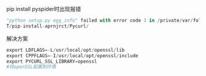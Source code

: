pip install pyspider时出现报错
```python
"python setup.py egg_info" failed with error code 1 in /private/var/folders/b7/r2gh1q256wj_tg77fp8y5wgr0000gn/
T/pip-install-aprnjrct/Pycurl/
```
解决方案
```python
export LDFLAGS=-L/usr/local/opt/openssl/lib
export CPPFLAGS=-I/usr/local/opt/openssl/include
export PYCURL_SSL_LIBRARY=openssl
#将openSSL配置到环境
```
